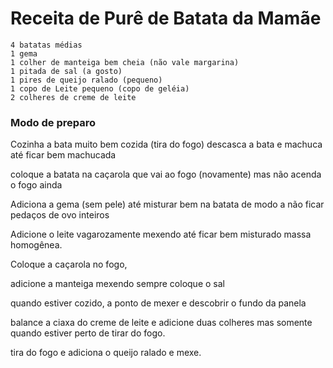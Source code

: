 # Receita de Purê de Batata da Mamãe

    4 batatas médias
    1 gema
    1 colher de manteiga bem cheia (não vale margarina)
    1 pitada de sal (a gosto)
    1 pires de queijo ralado (pequeno)
    1 copo de Leite pequeno (copo de geléia)
    2 colheres de creme de leite

### Modo de preparo
Cozinha a bata muito bem cozida  (tira do fogo)
descasca a bata e machuca até ficar bem machucada

coloque a batata na caçarola que vai ao fogo (novamente)
mas não acenda o fogo ainda

Adiciona a gema (sem pele) até misturar bem na batata
de modo a não ficar pedaços de ovo inteiros

Adicione o leite vagarozamente mexendo até ficar bem misturado
massa homogênea.

Coloque a caçarola no fogo,

adicione a manteiga mexendo sempre
coloque o sal

 quando estiver cozido, a ponto
de mexer  e descobrir o fundo da panela

balance a ciaxa do creme de leite e adicione duas colheres
mas somente quando estiver perto de tirar do fogo.

tira do fogo e adiciona o
queijo ralado e mexe.
